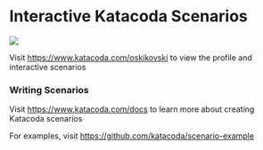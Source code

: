 # Interactive Katacoda Scenarios

[![](http://shields.katacoda.com/katacoda/oskikovski/count.svg)](https://www.katacoda.com/oskikovski "Get your profile on Katacoda.com")

Visit https://www.katacoda.com/oskikovski to view the profile and interactive scenarios

### Writing Scenarios
Visit https://www.katacoda.com/docs to learn more about creating Katacoda scenarios

For examples, visit https://github.com/katacoda/scenario-example
